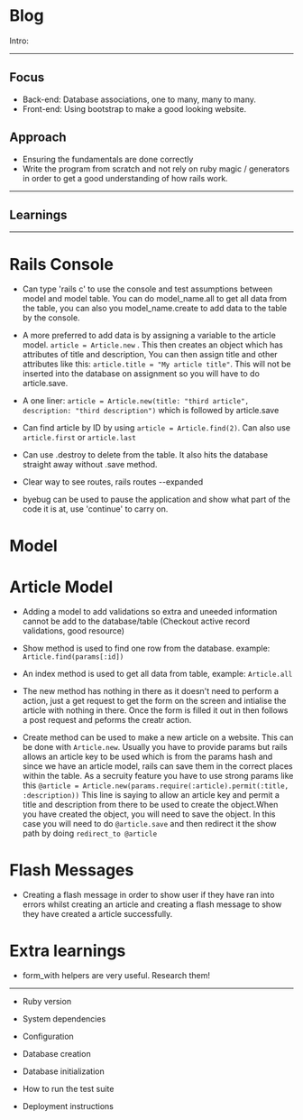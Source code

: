 # Blog

Intro:

---

## Focus

- Back-end: Database associations, one to many, many to many.
- Front-end: Using bootstrap to make a good looking website.

## Approach

- Ensuring the fundamentals are done correctly
- Write the program from scratch and not rely on ruby magic / generators in order to get a good understanding of how rails work.

---

## Learnings

---

# Rails Console

- Can type 'rails c' to use the console and test assumptions between model and model table. You can do model_name.all to get all data from the table, you can also you model_name.create to add data to the table by the console.

- A more preferred to add data is by assigning a variable to the article model. `article = Article.new` . This then creates an object which has attributes of title and description, You can then assign title and other attributes like this: `article.title = "My article title"`. This will not be inserted into the database on assignment so you will have to do article.save.

- A one liner: `article = Article.new(title: "third article", description: "third description")` which is followed by article.save

- Can find article by ID by using `article = Article.find(2)`. Can also use `article.first` or `article.last`

- Can use .destroy to delete from the table. It also hits the database straight away without .save method.

- Clear way to see routes, rails routes --expanded

- byebug can be used to pause the application and show what part of the code it is at, use 'continue' to carry on.

# Model

# Article Model

- Adding a model to add validations so extra and uneeded information cannot be add to the database/table (Checkout active record validations, good resource)

- Show method is used to find one row from the database. example: `Article.find(params[:id])`

- An index method is used to get all data from table, example: `Article.all`

- The new method has nothing in there as it doesn't need to perform a action, just a get request to get the form on the screen and intialise the article with nothing in there. Once the form is filled it out in then follows a post request and peforms the creatr action.

- Create method can be used to make a new article on a website. This can be done with `Article.new`. Usually you have to provide params but rails allows an article key to be used which is from the params hash and since we have an article model, rails can save them in the correct places within the table. As a secruity feature you have to use strong params like this `@article = Article.new(params.require(:article).permit(:title, :description))` This line is saying to allow an article key and permit a title and description from there to be used to create the object.When you have created the object, you will need to save the object. In this case you will need to do `@article.save` and then redirect it the show path by doing `redirect_to @article`

# Flash Messages

- Creating a flash message in order to show user if they have ran into errors whilst creating an article and creating a flash message to show they have created a article successfully.

# Extra learnings

- form_with helpers are very useful. Research them!

---

- Ruby version

- System dependencies

- Configuration

- Database creation

- Database initialization

- How to run the test suite

- Deployment instructions
